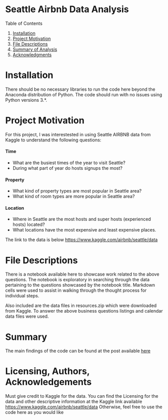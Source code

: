 # Seattle Airbnb Data Analysis

Table of Contents
1. [Installation](#Installation)
2. [Project Motivation](#project-motivation)
3. [File Descriptions](#file-descriptions)
4. [Summary of Analysis](#Summary)
5. [Acknowledgments](#licensing-authors-acknowledgements)



# Installation
There should be no necessary libraries to run the code here beyond the Anaconda distribution of Python. The code should run with no issues using Python versions 3.*.

# Project Motivation 
For this project, I was interestested in using Seattle AIRBNB data from Kaggle to understand the following questions:

#### Time
* What are the busiest times of the year to visit Seattle? 
* During what part of year do hosts signups the most?
#### Property 
* What kind of property types are most popular in Seattle area?
* What kind of room types are more popular in Seattle area?
#### Location
* Where in Seattle are the most hosts and super hosts (experienced hosts) located?
* What locations have the most expensive and least expensive places.

The link to the data is below https://www.kaggle.com/airbnb/seattle/data


# File Descriptions
There is a notebook available here to showcase work related to the above questions. The notebook is exploratory in searching through the data pertaining to the questions showcased by the notebook title. Markdown cells were used to assist in walking through the thought process for individual steps.

Also included are the data files in resources.zip which were downloaded from Kaggle. To answer the above business questions listings and calendar data files were used.

# Summary 
The main findings of the code can be found at the post available [here](#https://kohliankit06.medium.com/how-to-find-the-best-place-to-stay-in-seattle-a5335277eaa7)

# Licensing, Authors, Acknowledgements
Must give credit to Kaggle for the data. You can find the Licensing for the data and other descriptive information at the Kaggle link available https://www.kaggle.com/airbnb/seattle/data Otherwise, feel free to use the code here as you would like
